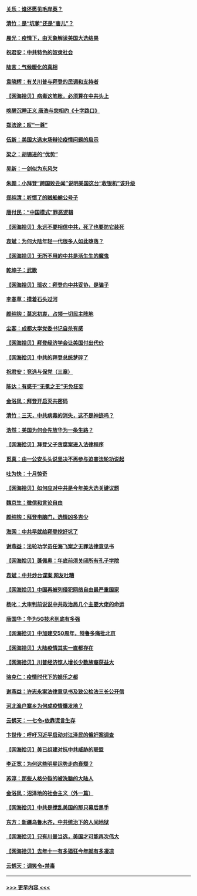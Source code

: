 #### [关乐：谁还愿见毛岸英？](../pages/nsc993/n12503866.md?t=10271202) 
#### [清竹：是“坑爹”还是“害儿”？](../pages/nsc993/n12503034.md?t=10271202) 
#### [晨光：疫情下，由天象解读美国大选结果](../pages/nsc993/n12502536.md?t=10271202) 
#### [祝君安：中共特色的奴隶社会](../pages/nsc993/n12501529.md?t=10271202) 
#### [陆言：气候暖化的真相](../pages/nsc993/n12501183.md?t=10271202) 
#### [袁晓辉：有关川普与拜登的民调和支持者](../pages/nsc993/n12500433.md?t=10271202) 
#### [【网海拾贝】病毒这笔账，必须算在中共头上](../pages/nsc993/n12500320.md?t=10271202) 
#### [唤醒沉睡正义 唐浩与您相约《十字路口》](../pages/nsc993/n12497980.md?t=10271202) 
#### [郑法途：叹“一尊”](../pages/nsc993/n12498837.md?t=10271202) 
#### [伍新：美国大选末场辩论疫情问题的启示](../pages/nsc993/n12498829.md?t=10271202) 
#### [梁之：胡锡进的“优势”](../pages/nsc993/n12498780.md?t=10271202) 
#### [吴新：一剑似为东风欠](../pages/nsc993/n12498772.md?t=10271202) 
#### [朱颜：小拜登“跨国败丑闻”说明美国这台“收银机”该升级](../pages/nsc993/n12498731.md?t=10271202) 
#### [郑纯清：听惯了的贼船艄公号子](../pages/nsc993/n12498721.md?t=10271202) 
#### [唐付民：“中国模式”罪恶逻辑](../pages/nsc993/n12498310.md?t=10271202) 
#### [【网海拾贝】永远不要相信中共，死了也要防它装死](../pages/nsc993/n12498162.md?t=10271202) 
#### [袁斌：为何大陆年轻一代很多人如此堕落？](../pages/nsc993/n12495696.md?t=10271202) 
#### [【网海拾贝】无所不用的中共是活生生的魔鬼](../pages/nsc993/n12495621.md?t=10271202) 
#### [乾坤子：武歌](../pages/nsc993/n12493391.md?t=10271202) 
#### [【网海拾贝】班农：拜登向中共妥协，是骗子](../pages/nsc993/n12492877.md?t=10271202) 
#### [李春草：摸着石头过河](../pages/nsc993/n12491121.md?t=10271202) 
#### [颜纯钩：莫忘初衷，占领一切民主阵地](../pages/nsc993/n12490965.md?t=10271202) 
#### [尘客：成都大学党委书记自杀有感](../pages/nsc993/n12490950.md?t=10271202) 
#### [【网海拾贝】拜登经济学会让美国付出代价](../pages/nsc993/n12489662.md?t=10271202) 
#### [【网海拾贝】中共的拜登总统梦碎了](../pages/nsc993/n12487896.md?t=10271202) 
#### [祝君安：竞选与保党（三章）](../pages/nsc993/n12487258.md?t=10271202) 
#### [陈达：有感于“无冕之王”无免狂妄](../pages/nsc993/n12485133.md?t=10271202) 
#### [金浴凤：拜登开启灭共密码](../pages/nsc993/n12485125.md?t=10271202) 
#### [清竹：三天，中共病毒的消失，这不是神迹吗？](../pages/nsc993/n12485027.md?t=10271202) 
#### [浩然：美国为何会先放华为一条生路？](../pages/nsc993/n12484997.md?t=10271202) 
#### [【网海拾贝】拜登父子贪腐案进入法律程序](../pages/nsc993/n12484957.md?t=10271202) 
#### [觅真：由一公安头头说坚决不再参与迫害法轮功说起](../pages/nsc993/n12484212.md?t=10271202) 
#### [吐为快：十月惊奇](../pages/nsc993/n12484172.md?t=10271202) 
#### [【网海拾贝】如何应对中共是今年美大选关键议题](../pages/nsc993/n12483755.md?t=10271202) 
#### [魏京生：微信和言论自由](../pages/nsc993/n12483372.md?t=10271202) 
#### [颜纯钩：拜登电脑门，选情凶多吉少](../pages/nsc993/n12482666.md?t=10271202) 
#### [海网：中共早就给拜登挖好坑了](../pages/nsc993/n12482660.md?t=10271202) 
#### [谢燕益：法轮功学员任海飞案之无罪法律意见书](../pages/nsc993/n12482512.md?t=10271202) 
#### [【网海拾贝】蓬佩奥：年底前须关闭所有孔子学院](../pages/nsc993/n12482443.md?t=10271202) 
#### [袁斌：中共炒台谍案 网友吐糟](../pages/nsc993/n12481564.md?t=10271202) 
#### [【网海拾贝】中国再被列侵犯网络自由最严重国家](../pages/nsc993/n12479643.md?t=10271202) 
#### [杨叱：大审判前说说中共政治局几个主要大佬的命运](../pages/nsc993/n12477527.md?t=10271202) 
#### [唐国华：华为5G技术到底有多强](../pages/nsc993/n12477483.md?t=10271202) 
#### [【网海拾贝】中加建交50周年，特鲁多痛批北京](../pages/nsc993/n12476892.md?t=10271202) 
#### [【网海拾贝】大陆疫情其实一直都存在](../pages/nsc993/n12473948.md?t=10271202) 
#### [【网海拾贝】川普经济惊人增长少数族裔获益大](../pages/nsc993/n12471565.md?t=10271202) 
#### [骆克仁：疫情时代下的娱乐之都](../pages/nsc993/n12471312.md?t=10271202) 
#### [谢燕益：许志永案法律意见书及致公检法三长公开信](../pages/nsc993/n12470870.md?t=10271202) 
#### [河北渔户寨乡为何成疫情爆发地？](../pages/nsc993/n12464936.md?t=10271202) 
#### [云鹤天：一七令▪依靠谎言生存](../pages/nsc993/n12470034.md?t=10271202) 
#### [卞世传：呼吁习近平启动对江泽民的俄奸案调查](../pages/nsc993/n12469722.md?t=10271202) 
#### [【网海拾贝】美已组建对抗中共威胁的联盟](../pages/nsc993/n12469018.md?t=10271202) 
#### [李正宽：为何这些明星运势走向衰颓？](../pages/nsc993/n12468730.md?t=10271202) 
#### [苏淳：那些人格分裂的被洗脑的大陆人](../pages/nsc993/n12467858.md?t=10271202) 
#### [金浴凤：沼泽地的社会主义（外一篇）](../pages/nsc993/n12467792.md?t=10271202) 
#### [【网海拾贝】中共是搅乱美国的那只幕后黑手](../pages/nsc993/n12467700.md?t=10271202) 
#### [东方：新疆乌鲁木齐，中共统治下的人间地狱](../pages/nsc993/n12466075.md?t=10271202) 
#### [【网海拾贝】只有川普当选，美国才可能再次伟大](../pages/nsc993/n12466013.md?t=10271202) 
#### [【网海拾贝】去年十一有多猖狂今年就有多凄凉](../pages/nsc993/n12463649.md?t=10271202) 
#### [云鹤天：调笑令▪禁毒](../pages/nsc993/n12462975.md?t=10271202) 

----
#### [ >>> 更早内容 <<< ](../indexes/nsc993-earlier.md)

